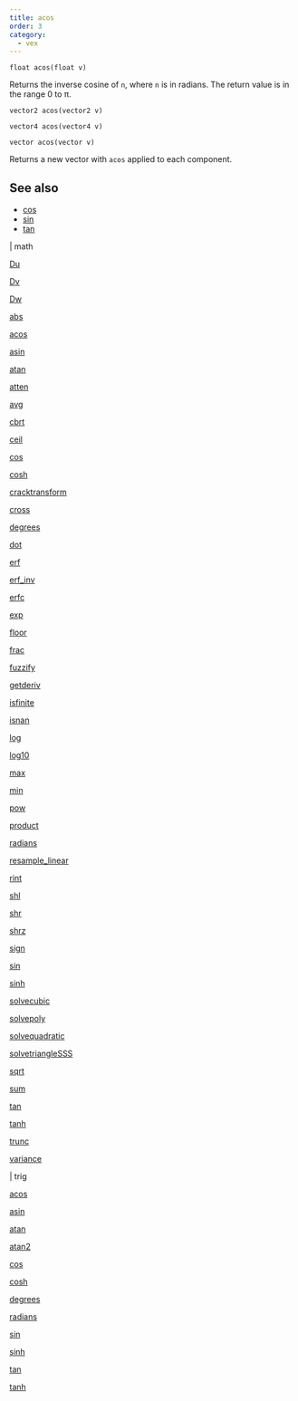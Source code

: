 ```yaml
---
title: acos
order: 3
category:
  - vex
---
```


`float acos(float v)`

Returns the inverse cosine of `n`, where `n` is in radians. The return value is in the range 0 to π.

`vector2 acos(vector2 v)`

`vector4 acos(vector4 v)`

`vector acos(vector v)`

Returns a new vector with `acos` applied to each component.

## See also

- [cos](cos.html)
- [sin](sin.html)
- [tan](tan.html)

|
math

[Du](Du.html)

[Dv](Dv.html)

[Dw](Dw.html)

[abs](abs.html)

[acos](acos.html)

[asin](asin.html)

[atan](atan.html)

[atten](atten.html)

[avg](avg.html)

[cbrt](cbrt.html)

[ceil](ceil.html)

[cos](cos.html)

[cosh](cosh.html)

[cracktransform](cracktransform.html)

[cross](cross.html)

[degrees](degrees.html)

[dot](dot.html)

[erf](erf.html)

[erf_inv](erf_inv.html)

[erfc](erfc.html)

[exp](exp.html)

[floor](floor.html)

[frac](frac.html)

[fuzzify](fuzzify.html)

[getderiv](getderiv.html)

[isfinite](isfinite.html)

[isnan](isnan.html)

[log](log.html)

[log10](log10.html)

[max](max.html)

[min](min.html)

[pow](pow.html)

[product](product.html)

[radians](radians.html)

[resample_linear](resample_linear.html)

[rint](rint.html)

[shl](shl.html)

[shr](shr.html)

[shrz](shrz.html)

[sign](sign.html)

[sin](sin.html)

[sinh](sinh.html)

[solvecubic](solvecubic.html)

[solvepoly](solvepoly.html)

[solvequadratic](solvequadratic.html)

[solvetriangleSSS](solvetriangleSSS.html)

[sqrt](sqrt.html)

[sum](sum.html)

[tan](tan.html)

[tanh](tanh.html)

[trunc](trunc.html)

[variance](variance.html)

|
trig

[acos](acos.html)

[asin](asin.html)

[atan](atan.html)

[atan2](atan2.html)

[cos](cos.html)

[cosh](cosh.html)

[degrees](degrees.html)

[radians](radians.html)

[sin](sin.html)

[sinh](sinh.html)

[tan](tan.html)

[tanh](tanh.html)
